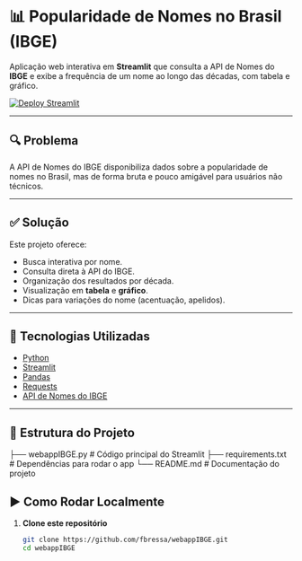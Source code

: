 # 📊 Popularidade de Nomes no Brasil (IBGE)

Aplicação web interativa em **Streamlit** que consulta a API de Nomes do **IBGE** e exibe a frequência de um nome ao longo das décadas, com tabela e gráfico.

[![Deploy Streamlit](https://static.streamlit.io/badges/streamlit_badge_black_white.svg)](https://share.streamlit.io/fbressa/webappIBGE)

---

## 🔍 Problema

A API de Nomes do IBGE disponibiliza dados sobre a popularidade de nomes no Brasil, mas de forma bruta e pouco amigável para usuários não técnicos.

---

## ✅ Solução

Este projeto oferece:
- Busca interativa por nome.
- Consulta direta à API do IBGE.
- Organização dos resultados por década.
- Visualização em **tabela** e **gráfico**.
- Dicas para variações do nome (acentuação, apelidos).

---

## 🧰 Tecnologias Utilizadas

- [Python](https://www.python.org/)
- [Streamlit](https://streamlit.io/)
- [Pandas](https://pandas.pydata.org/)
- [Requests](https://requests.readthedocs.io/)
- [API de Nomes do IBGE](https://servicodados.ibge.gov.br/api/docs/nomes?versao=2)

---

## 📂 Estrutura do Projeto

├── webappIBGE.py # Código principal do Streamlit
├── requirements.txt # Dependências para rodar o app
└── README.md # Documentação do projeto

## ▶️ Como Rodar Localmente

1. **Clone este repositório**
   ```bash
   git clone https://github.com/fbressa/webappIBGE.git
   cd webappIBGE